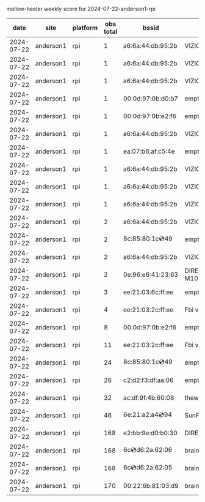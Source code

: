 mellow-heeler weekly score for 2024-07-22-anderson1-rpi

|date|site|platform|obs total|bssid|ssid|
|--|--|--|--|--|--|
|2024-07-22|anderson1|rpi|1|a6:6a:44:db:95:2b|VIZIOCastAudio1611|
|2024-07-22|anderson1|rpi|1|a6:6a:44:db:95:2b|VIZIOCastAudio1247|
|2024-07-22|anderson1|rpi|1|a6:6a:44:db:95:2b|VIZIOCastAudio9295|
|2024-07-22|anderson1|rpi|1|00:0d:97:0b:d0:b7|empty_ssid|
|2024-07-22|anderson1|rpi|1|00:0d:97:0b:e2:f6|empty_ssid|
|2024-07-22|anderson1|rpi|1|a6:6a:44:db:95:2b|VIZIOCastAudio6622|
|2024-07-22|anderson1|rpi|1|ea:07:b6:af:c5:4e|empty_ssid|
|2024-07-22|anderson1|rpi|1|a6:6a:44:db:95:2b|VIZIOCastAudio8705|
|2024-07-22|anderson1|rpi|1|a6:6a:44:db:95:2b|VIZIOCastAudio6375|
|2024-07-22|anderson1|rpi|1|a6:6a:44:db:95:2b|VIZIOCastAudio6728|
|2024-07-22|anderson1|rpi|2|a6:6a:44:db:95:2b|VIZIOCastAudio6604|
|2024-07-22|anderson1|rpi|2|8c:85:80:1c:cd:49|empty_ssid|
|2024-07-22|anderson1|rpi|2|a6:6a:44:db:95:2b|VIZIOCastAudio3766|
|2024-07-22|anderson1|rpi|2|0e:96:e6:41:23:63|DIRECT-63-HP M102 LaserJet|
|2024-07-22|anderson1|rpi|3|ee:21:03:6c:ff:ee|empty_ssid|
|2024-07-22|anderson1|rpi|4|ee:21:03:2c:ff:ee|Fbi van 13|
|2024-07-22|anderson1|rpi|8|00:0d:97:0b:e2:f6|empty_ssid|
|2024-07-22|anderson1|rpi|11|ee:21:03:2c:ff:ee|Fbi van 13|
|2024-07-22|anderson1|rpi|24|8c:85:80:1c:cd:49|empty_ssid|
|2024-07-22|anderson1|rpi|26|c2:d2:f3:df:aa:06|empty_ssid|
|2024-07-22|anderson1|rpi|32|ac:df:9f:4b:60:08|theweef|
|2024-07-22|anderson1|rpi|46|6e:21:a2:a4:cd:94|SunPower21450|
|2024-07-22|anderson1|rpi|168|e2:bb:9e:d0:b0:30|DIRECT-9ED03030|
|2024-07-22|anderson1|rpi|168|6c:cd:d6:2a:62:06|braingang2_2GEXT|
|2024-07-22|anderson1|rpi|168|6c:cd:d6:2a:62:05|braingang2_5GEXT|
|2024-07-22|anderson1|rpi|170|00:22:6b:81:03:d9|braingang2|
